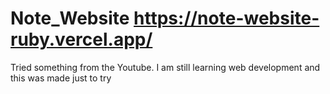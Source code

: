 # Note_Website  https://note-website-ruby.vercel.app/
Tried something from the Youtube. I am still learning web development and this was made just to try
